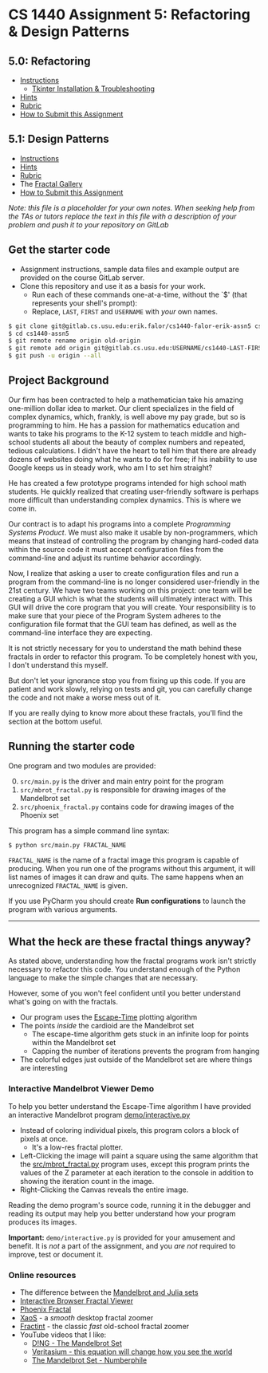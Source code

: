 # CS 1440 Assignment 5: Refactoring & Design Patterns

## 5.0: Refactoring
*   [Instructions](./instructions/README-5.0.md)
    *   [Tkinter Installation & Troubleshooting](./instructions/Tkinter.md)
*   [Hints](./instructions/Hints-5.0.md)
*   [Rubric](./instructions/Rubric-5.0.md)
*   [How to Submit this Assignment](./instructions/How_To_Submit_Assignments.md)


## 5.1: Design Patterns
*   [Instructions](./instructions/README-5.1.md)
*   [Hints](./instructions/Hints-5.1.md)
*   [Rubric](./instructions/Rubric-5.1.md)
*   The [Fractal Gallery](./data/README.md)
*   [How to Submit this Assignment](./instructions/How_To_Submit_Assignments.md)


*Note: this file is a placeholder for your own notes.  When seeking help from the TAs or tutors replace the text in this file with a description of your problem and push it to your repository on GitLab*

## Get the starter code

*   Assignment instructions, sample data files and example output are provided on the course GitLab server.
*   Clone this repository and use it as a basis for your work.
    *   Run each of these commands one-at-a-time, without the `$' (that represents your shell's prompt):
    *   Replace, `LAST`, `FIRST` and `USERNAME` with *your* own names.

```bash
$ git clone git@gitlab.cs.usu.edu:erik.falor/cs1440-falor-erik-assn5 cs1440-assn5
$ cd cs1440-assn5
$ git remote rename origin old-origin
$ git remote add origin git@gitlab.cs.usu.edu:USERNAME/cs1440-LAST-FIRST-assn5.git
$ git push -u origin --all
```


## Project Background

Our firm has been contracted to help a mathematician take his amazing
one-million dollar idea to market.  Our client specializes in the field of
complex dynamics, which, frankly, is well above my pay grade, but so is
programming to him.  He has a passion for mathematics education and wants to
take his programs to the K-12 system to teach middle and high-school students
all about the beauty of complex numbers and repeated, tedious calculations.  I
didn't have the heart to tell him that there are already dozens of websites
doing what he wants to do for free; if his inability to use Google keeps us in
steady work, who am I to set him straight?

He has created a few prototype programs intended for high school math students.
He quickly realized that creating user-friendly software is perhaps more
difficult than understanding complex dynamics.  This is where we come in.

Our contract is to adapt his programs into a complete *Programming Systems
Product*.  We must also make it usable by non-programmers, which means that
instead of controlling the program by changing hard-coded data within the
source code it must accept configuration files from the command-line and
adjust its runtime behavior accordingly.

Now, I realize that asking a user to create configuration files and run a
program from the command-line is no longer considered user-friendly in the
21st century.  We have two teams working on this project: one team will be
creating a GUI which is what the students will ultimately interact with.  This
GUI will drive the core program that you will create.  Your responsibility is
to make sure that your piece of the Program System adheres to the
configuration file format that the GUI team has defined, as well as the
command-line interface they are expecting.

It is not strictly necessary for you to understand the math behind these
fractals in order to refactor this program.  To be completely honest with you,
I don't understand this myself.

But don't let your ignorance stop you from fixing up this code.  If you are
patient and work slowly, relying on tests and git, you can carefully change the
code and not make a worse mess out of it.

If you are really dying to know more about these fractals, you'll find the
section at the bottom useful.


## Running the starter code

One program and two modules are provided:

0.  `src/main.py` is the driver and main entry point for the program
1.  `src/mbrot_fractal.py` is responsible for drawing images of the Mandelbrot set
2.  `src/phoenix_fractal.py` contains code for drawing images of the Phoenix set

This program has a simple command line syntax:

```
$ python src/main.py FRACTAL_NAME
```

`FRACTAL_NAME` is the name of a fractal image this program is capable of
producing.  When you run one of the programs without this argument, it will
list names of images it can draw and quits.  The same happens when an
unrecognized `FRACTAL_NAME` is given.

If you use PyCharm you should create **Run configurations** to launch the
program with various arguments.


--------------------------------------------------------------------------------

## What the heck are these fractal things anyway?

As stated above, understanding how the fractal programs work isn't strictly
necessary to refactor this code.  You understand enough of the Python language
to make the simple changes that are necessary.

However, some of you won't feel confident until you better understand what's
going on with the fractals.

*   Our program uses the [Escape-Time](https://en.wikipedia.org/wiki/Plotting_algorithms_for_the_Mandelbrot_set) plotting algorithm
*   The points *inside* the cardioid are the Mandelbrot set
    *   The escape-time algorithm gets stuck in an infinite loop for points within the Mandelbrot set
    *   Capping the number of iterations prevents the program from hanging
*   The colorful edges just outside of the Mandelbrot set are where things are interesting


### Interactive Mandelbrot Viewer Demo

To help you better understand the Escape-Time algorithm I have provided an
interactive Mandelbrot program [demo/interactive.py](./demo/interactive.py)

*   Instead of coloring individual pixels, this program colors a block of
    pixels at once.
    *   It's a low-res fractal plotter.
*   Left-Clicking the image will paint a square using the same algorithm that
    the [src/mbrot_fractal.py](./src/mbrot_fractal.py) program uses, except this
    program prints the values of the Z parameter at each iteration to the
    console in addition to showing the iteration count in the image.
*   Right-Clicking the Canvas reveals the entire image.

Reading the demo program's source code, running it in the debugger and reading
its output may help you better understand how your program produces its images.

**Important:** `demo/interactive.py` is provided for your amusement and
benefit.  It is *not* a part of the assignment, and you *are not* required to
improve, test or document it.


### Online resources

*   The difference between the [Mandelbrot and Julia sets](http://usefuljs.net/fractals/docs/julia_mandelbrot.html)
*   [Interactive Browser Fractal Viewer](http://usefuljs.net/fractals/)
*   [Phoenix Fractal](http://paulbourke.net/fractals/phoenix_julia/)
*   [XaoS](https://xaos-project.github.io/) - a *smooth* desktop fractal zoomer
*   [Fractint](http://eyecandyarchive.com/Fractint/) - the classic *fast* old-school fractal zoomer
*   YouTube videos that I like:
    *   [D!NG - The Mandelbrot Set](https://youtu.be/MwjsO6aniig?t=70)
    *   [Veritasium - this equation will change how you see the world](https://youtu.be/ovJcsL7vyrk?t=410)
    *   [The Mandelbrot Set - Numberphile](https://www.youtube.com/watch?v=NGMRB4O922I)
